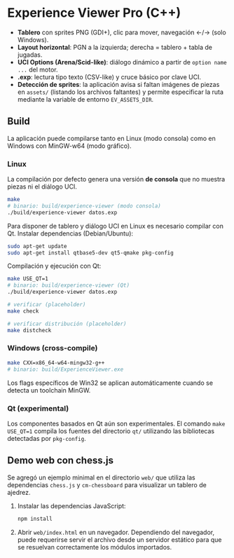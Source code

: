 
# Experience Viewer Pro (C++)
- **Tablero** con sprites PNG (GDI+), clic para mover, navegación ←/→ (solo Windows).
- **Layout horizontal**: PGN a la izquierda; derecha = tablero + tabla de jugadas.
- **UCI Options (Arena/Scid-like)**: diálogo dinámico a partir de `option name ...` del motor.
- **.exp**: lectura tipo texto (CSV-like) y cruce básico por clave UCI.
- **Detección de sprites**: la aplicación avisa si faltan imágenes de piezas en `assets/` (listando los archivos faltantes) y permite especificar la ruta mediante la variable de entorno `EV_ASSETS_DIR`.

## Build
La aplicación puede compilarse tanto en Linux (modo consola) como en Windows
con MinGW-w64 (modo gráfico).

### Linux
La compilación por defecto genera una versión **de consola** que no muestra piezas ni el diálogo UCI.

```bash
make
# binario: build/experience-viewer (modo consola)
./build/experience-viewer datos.exp
```

Para disponer de tablero y diálogo UCI en Linux es necesario compilar con Qt.
Instalar dependencias (Debian/Ubuntu):

```bash
sudo apt-get update
sudo apt-get install qtbase5-dev qt5-qmake pkg-config
```

Compilación y ejecución con Qt:

```bash
make USE_QT=1
# binario: build/experience-viewer (Qt)
./build/experience-viewer datos.exp

# verificar (placeholder)
make check

# verificar distribución (placeholder)
make distcheck
```

### Windows (cross-compile)
```bash
make CXX=x86_64-w64-mingw32-g++
# binario: build/ExperienceViewer.exe
```
Los flags específicos de Win32 se aplican automáticamente cuando se detecta un
toolchain MinGW.

### Qt (experimental)

Los componentes basados en Qt aún son experimentales. El comando `make USE_QT=1`
compila los fuentes del directorio `qt/` utilizando las bibliotecas detectadas
por `pkg-config`.

## Demo web con chess.js

Se agregó un ejemplo minimal en el directorio `web/` que utiliza las
dependencias `chess.js` y `cm-chessboard` para visualizar un tablero de
ajedrez.

1. Instalar las dependencias JavaScript:

   ```bash
   npm install
   ```

2. Abrir `web/index.html` en un navegador. Dependiendo del navegador, puede
   requerirse servir el archivo desde un servidor estático para que se
   resuelvan correctamente los módulos importados.

